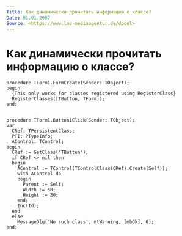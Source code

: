 ```yaml
---
Title: Как динамически прочитать информацию о классе?
Date: 01.01.2007
Source: <https://www.lmc-mediaagentur.de/dpool>
---
```



Как динамически прочитать информацию о классе?
==============================================

    procedure TForm1.FormCreate(Sender: TObject);
    begin
      {This only works for classes registered using RegisterClass}
      RegisterClasses([TButton, TForm]);
    end;
     
     
    procedure TForm1.Button1Click(Sender: TObject);
    var
      CRef: TPersistentClass;
      PTI: PTypeInfo;
      AControl: TControl;
    begin
      CRef := GetClass('TButton');
      if CRef <> nil then
      begin
        AControl := TControl(TControlClass(CRef).Create(Self));
        with AControl do
        begin
          Parent := Self;
          Width := 50;
          Height := 30;
        end;
        Inc(Id);
      end
      else
        MessageDlg('No such class', mtWarning, [mbOk], 0);
    end;

